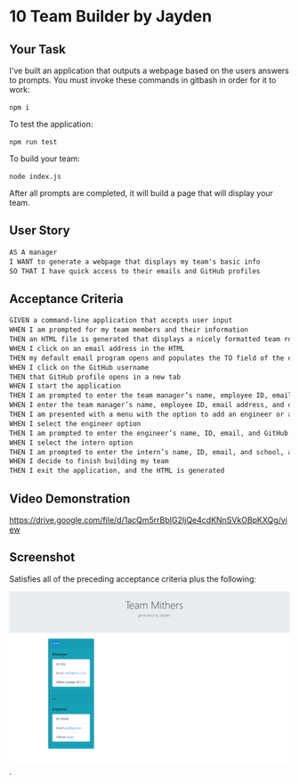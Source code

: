 # 10 Team Builder by Jayden

## Your Task

I've built an application that outputs a webpage based on the users answers to prompts. You must invoke these commands in gitbash in order for it to work:

`npm i`

To test the application:

`npm run test`

To build your team:

`node index.js`

After all prompts are completed, it will build a page that will display your team.

## User Story

```md
AS A manager
I WANT to generate a webpage that displays my team's basic info
SO THAT I have quick access to their emails and GitHub profiles
```

## Acceptance Criteria

```md
GIVEN a command-line application that accepts user input
WHEN I am prompted for my team members and their information
THEN an HTML file is generated that displays a nicely formatted team roster based on user input
WHEN I click on an email address in the HTML
THEN my default email program opens and populates the TO field of the email with the address
WHEN I click on the GitHub username
THEN that GitHub profile opens in a new tab
WHEN I start the application
THEN I am prompted to enter the team manager’s name, employee ID, email address, and office number
WHEN I enter the team manager’s name, employee ID, email address, and office number
THEN I am presented with a menu with the option to add an engineer or an intern or to finish building my team
WHEN I select the engineer option
THEN I am prompted to enter the engineer’s name, ID, email, and GitHub username, and I am taken back to the menu
WHEN I select the intern option
THEN I am prompted to enter the intern’s name, ID, email, and school, and I am taken back to the menu
WHEN I decide to finish building my team
THEN I exit the application, and the HTML is generated
```
## Video Demonstration

https://drive.google.com/file/d/1acQm5rrBbIG2IjQe4cdKNnSVkOBpKXQg/view

## Screenshot

Satisfies all of the preceding acceptance criteria plus the following:

![Screenshot](/teambuilder.PNG).

